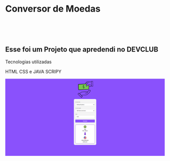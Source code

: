 <h1>Conversor de Moedas </h1>
<br>
<br>
<br>
<h2>Esse foi um Projeto que apredendi no DEVCLUB</h2>
<P>Tecnologias utilizadas </P>
<P>HTML CSS e JAVA SCRIPY</P>
<img src="https://github.com/Elizeu25/conversor-de-moedas/blob/main/Projeto%20conversor%20de%20moedas.PNG?raw=true"/>

